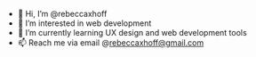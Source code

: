 - 👋 Hi, I’m @rebeccaxhoff
- 👀 I’m interested in web development
- 🌱 I’m currently learning UX design and web development tools
- 📫 Reach me via email @rebeccaxhoff@gmail.com


